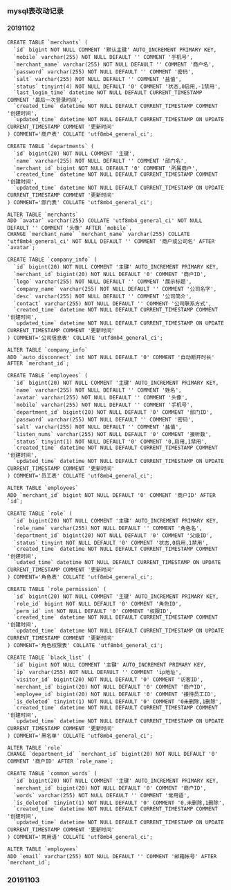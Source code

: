 ### mysql表改动记录
#### 20191102
	CREATE TABLE `merchants` (
	  `id` bigint NOT NULL COMMENT '默认主键' AUTO_INCREMENT PRIMARY KEY,
	  `mobile` varchar(255) NOT NULL DEFAULT '' COMMENT '手机号',
	  `merchant_name` varchar(255) NOT NULL DEFAULT '' COMMENT '商户名',
	  `password` varchar(255) NOT NULL DEFAULT '' COMMENT '密码',
	  `salt` varchar(255) NOT NULL DEFAULT '' COMMENT '盐值',
	  `status` tinyint(4) NOT NULL DEFAULT '0' COMMENT '状态,0启用,-1禁用',
	  `last_login_time` datetime NOT NULL DEFAULT CURRENT_TIMESTAMP COMMENT '最后一次登录时间',
	  `created_time` datetime NOT NULL DEFAULT CURRENT_TIMESTAMP COMMENT '创建时间',
	  `updated_time` datetime NOT NULL DEFAULT CURRENT_TIMESTAMP ON UPDATE CURRENT_TIMESTAMP COMMENT '更新时间'
	) COMMENT='商户表' COLLATE 'utf8mb4_general_ci';

	CREATE TABLE `departments` (
	  `id` bigint(20) NOT NULL COMMENT '主键',
	  `name` varchar(255) NOT NULL DEFAULT '' COMMENT '部门名',
	  `merchant_id` bigint NOT NULL DEFAULT '0' COMMENT '所属商户',
	  `created_time` datetime NOT NULL DEFAULT CURRENT_TIMESTAMP COMMENT '创建时间',
	  `updated_time` datetime NOT NULL DEFAULT CURRENT_TIMESTAMP ON UPDATE CURRENT_TIMESTAMP COMMENT '更新时间'
	) COMMENT='部门表' COLLATE 'utf8mb4_general_ci';
		
	ALTER TABLE `merchants`
	ADD `avatar` varchar(255) COLLATE 'utf8mb4_general_ci' NOT NULL DEFAULT '' COMMENT '头像' AFTER `mobile`,
	CHANGE `merchant_name` `merchant_name` varchar(255) COLLATE 'utf8mb4_general_ci' NOT NULL DEFAULT '' COMMENT '商户或公司名' AFTER `avatar`;

	CREATE TABLE `company_info` (
	  `id` bigint(20) NOT NULL COMMENT '主键' AUTO_INCREMENT PRIMARY KEY,
	  `merchant_id` bigint(20) NOT NULL DEFAULT '0' COMMENT '商户ID',
	  `logo` varchar(255) NOT NULL DEFAULT '' COMMENT '展示标题',
	  `company_name` varchar(255) NOT NULL DEFAULT '' COMMENT '公司名字',
	  `desc` varchar(255) NOT NULL DEFAULT '' COMMENT '公司简介',
	  `contact` varchar(255) NOT NULL DEFAULT '' COMMENT '公司联系方式',
	  `created_time` datetime NOT NULL DEFAULT CURRENT_TIMESTAMP COMMENT '创建时间',
	  `updated_time` datetime NOT NULL DEFAULT CURRENT_TIMESTAMP ON UPDATE CURRENT_TIMESTAMP COMMENT '更新时间'
	) COMMENT='公司信息表' COLLATE 'utf8mb4_general_ci';

	ALTER TABLE `company_info`
	ADD `auto_disconnect` int NOT NULL DEFAULT '0' COMMENT '自动断开时长' AFTER `merchant_id`;

	CREATE TABLE `employees` (
	  `id` bigint(20) NOT NULL COMMENT '主键' AUTO_INCREMENT PRIMARY KEY,
	  `name` varchar(255) NOT NULL DEFAULT '' COMMENT '姓名',
	  `avatar` varchar(255) NOT NULL DEFAULT '' COMMENT '头像',
	  `mobile` varchar(255) NOT NULL DEFAULT '' COMMENT '手机号',
	  `department_id` bigint(20) NOT NULL DEFAULT '0' COMMENT '部门ID',
	  `password` varchar(255) NOT NULL DEFAULT '' COMMENT '密码',
	  `salt` varchar(255) NOT NULL DEFAULT '' COMMENT '盐值',
	  `listen_nums` varchar(255) NOT NULL DEFAULT '0' COMMENT '接听数',
	  `status` tinyint(1) NOT NULL DEFAULT '0' COMMENT '0,启用,1禁用',
	  `created_time` datetime NOT NULL DEFAULT CURRENT_TIMESTAMP COMMENT '创建时间',
	  `updated_time` datetime NOT NULL DEFAULT CURRENT_TIMESTAMP ON UPDATE CURRENT_TIMESTAMP COMMENT '更新时间'
	) COMMENT='员工表' COLLATE 'utf8mb4_general_ci';

	ALTER TABLE `employees`
	ADD `merchant_id` bigint NOT NULL DEFAULT '0' COMMENT '商户ID' AFTER `id`;

	CREATE TABLE `role` (
	  `id` bigint(20) NOT NULL COMMENT '主键' AUTO_INCREMENT PRIMARY KEY,
	  `role_name` varchar(255) NOT NULL DEFAULT '' COMMENT '角色名',
	  `department_id` bigint(20) NOT NULL DEFAULT '0' COMMENT '父级ID',
	  `status` tinyint NOT NULL DEFAULT '0' COMMENT '状态,0启用,1禁用',
	  `created_time` datetime NOT NULL DEFAULT CURRENT_TIMESTAMP COMMENT '创建时间',
	  `udated_time` datetime NOT NULL DEFAULT CURRENT_TIMESTAMP ON UPDATE CURRENT_TIMESTAMP COMMENT '更新时间'
	) COMMENT='角色表' COLLATE 'utf8mb4_general_ci';

	CREATE TABLE `role_permission` (
	  `id` bigint(20) NOT NULL COMMENT '主键' AUTO_INCREMENT PRIMARY KEY,
	  `role_id` bigint NOT NULL DEFAULT '0' COMMENT '角色ID',
	  `perm_id` int NOT NULL DEFAULT '0' COMMENT '权限ID',
	  `created_time` datetime NOT NULL DEFAULT CURRENT_TIMESTAMP COMMENT '创建时间',
	  `updated_time` datetime NOT NULL DEFAULT CURRENT_TIMESTAMP ON UPDATE CURRENT_TIMESTAMP COMMENT '更新时间'
	) COMMENT='角色权限表' COLLATE 'utf8mb4_general_ci';

	CREATE TABLE `black_list` (
	  `id` bigint NOT NULL COMMENT '主键' AUTO_INCREMENT PRIMARY KEY,
	  `ip` varchar(255) NOT NULL DEFAULT '' COMMENT 'ip地址',
	  `visitor_id` bigint(20) NOT NULL DEFAULT '0' COMMENT '访客ID',
	  `merchant_id` bigint(20) NOT NULL DEFAULT '0' COMMENT '商户ID',
	  `employee_id` bigint(20) NOT NULL DEFAULT '0' COMMENT '接待员工ID',
	  `is_deleted` tinyint(1) NOT NULL DEFAULT '0' COMMENT '0未删除,1删除',
	  `created_time` datetime NOT NULL DEFAULT CURRENT_TIMESTAMP COMMENT '创建时间',
	  `updated_time` datetime NOT NULL DEFAULT CURRENT_TIMESTAMP ON UPDATE CURRENT_TIMESTAMP COMMENT '更新时间'
	) COMMENT='黑名单' COLLATE 'utf8mb4_general_ci';

	ALTER TABLE `role`
	CHANGE `department_id` `merchant_id` bigint(20) NOT NULL DEFAULT '0' COMMENT '商户ID' AFTER `role_name`;

	CREATE TABLE `common_words` (
	  `id` bigint(20) NOT NULL COMMENT '主键' AUTO_INCREMENT PRIMARY KEY,
	  `merchant_id` bigint(20) NOT NULL DEFAULT '0' COMMENT '商户ID',
	  `words` varchar(255) NOT NULL DEFAULT '' COMMENT '常用语',
	  `is_deleted` tinyint(1) NOT NULL DEFAULT '0' COMMENT '0,未删除,1删除',
	  `created_time` datetime NOT NULL DEFAULT CURRENT_TIMESTAMP COMMENT '创建时间',
	  `updated_time` datetime NOT NULL DEFAULT CURRENT_TIMESTAMP ON UPDATE CURRENT_TIMESTAMP COMMENT '更新时间'
	) COMMENT='常用语' COLLATE 'utf8mb4_general_ci';
	
	ALTER TABLE `employees`
    ADD `email` varchar(255) NOT NULL DEFAULT '' COMMENT '邮箱帐号' AFTER `merchant_id`;
### 20191103